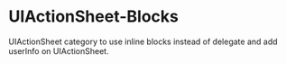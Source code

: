 UIActionSheet-Blocks
====================

UIActionSheet category to use inline blocks instead of delegate and add userInfo on UIActionSheet.
